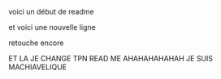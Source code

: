 voici un début de readme

et voici une nouvelle ligne

retouche encore

ET LA JE CHANGE TPN READ ME AHAHAHAHAHAH JE SUIS MACHIAVELIQUE
